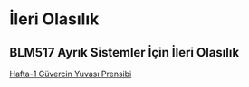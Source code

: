 # İleri Olasılık

## BLM517 Ayrık Sistemler İçin İleri Olasılık

[Hafta-1 Güvercin Yuvası Prensibi](GuvercinYuvasi.md)
